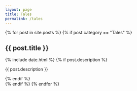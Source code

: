 ```yaml
---
layout: page
title: Tales
permalink: /tales
---
```

{% for post in site.posts %}
{% if post.category == "Tales" %}
<div class="posts"  onclick="location.href='{{ post.url }}'" style="cursor: pointer;">
    <h2>{{ post.title }}</h2>
    {% include date.html %}
    {% if post.description %}
    <p class="post-description">{{ post.description }}</p>
    {% endif %}
</div>
{% endif %}
{% endfor %}